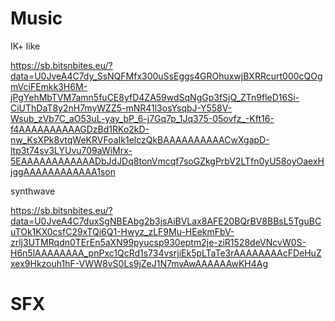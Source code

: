 # Music

IK+ like

https://sb.bitsnbites.eu/?data=U0JveA4C7dy_SsNQFMfx300uSsEggs4GROhuxwjBXRRcurt000cQOgmVciFEmkk3H6M-jPgYehMbTVM7amn5fuCE8yfD4ZA59wdSqNgGp3fSjQ_ZTn9fleD16Si-CiUThDaT8y2nH7myWZZ5-mNR41l3osYsqbJ-Y558V-Wsub_zVb7C_aO53uL-yay_bP_6-j7Gq7p_1Jq375-05ovfz_-Kft16-f4AAAAAAAAAAGDzBd1RKo2kD-nw_KsXPk8vtqWeKRVFoaIk1elczQkBAAAAAAAAAACwXgapD-ltp3t74sv3LYUvu709aWiMrx-5EAAAAAAAAAAAADbJdJDq8tonVmcqf7soGZkgPrbV2LTfn0yU58oyOaexHjggAAAAAAAAAAAA1son

synthwave

https://sb.bitsnbites.eu/?data=U0JveA4C7duxSgNBEAbg2b3jsAiBVLax8AFE20BQrBV8BBsL5TguBCuTOk1KX0csfC29xTQi6Q1-Hwyz_zLF9Mu-HEekmFbV-zrlj3UTMRqdn0TErEn5aXN99pyucsp930eptm2je-ziR1528deVNcvW0S-H6n5lAAAAAAAA_pnPxc1QcRd1s734vsrjiEk5pLTaTe3rAAAAAAAAcFDeHuZxex9Hkzouh1hF-VWW8vS0Ls9jZeJ1N7mvAwAAAAAAwKH4Ag

# SFX
